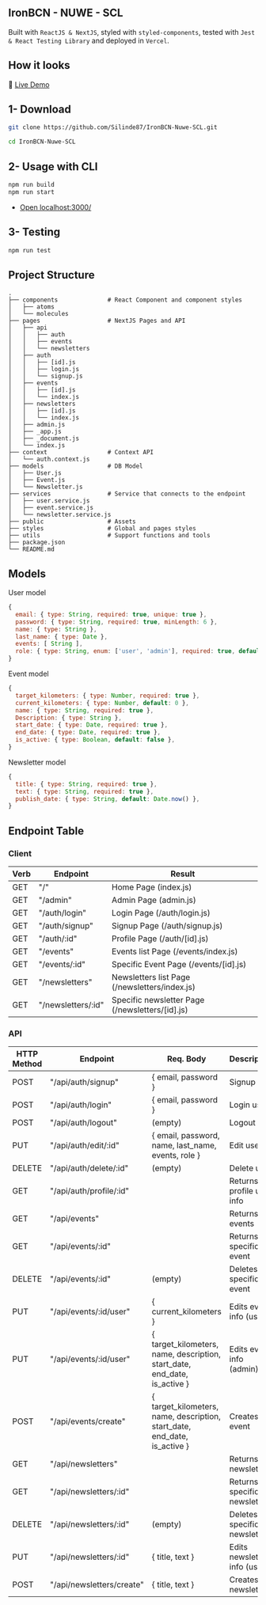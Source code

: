 ## IronBCN - NUWE - SCL

Built with ```ReactJS & NextJS```, styled with ```styled-components```, tested with ```Jest & React Testing Library``` and deployed in ```Vercel```.

## How it looks

🔗 [Live Demo]()


## 1- Download

```sh
git clone https://github.com/Silinde87/IronBCN-Nuwe-SCL.git

cd IronBCN-Nuwe-SCL

```

## 2- Usage with CLI
```sh
npm run build
npm run start 
```
- [Open localhost:3000/](http://localhost:3000/)

## 3- Testing
```sh
npm run test
```

## Project Structure
    .
    ├── components              # React Component and component styles
    │   ├── atoms
    │   └── molecules
    ├── pages                   # NextJS Pages and API
    │   ├── api
    │   │   ├── auth
    │   │   ├── events
    │   │   └── newsletters
    │   ├── auth
    │   │   ├── [id].js    
    │   │   ├── login.js
    │   │   └── signup.js
    │   ├── events
    │   │   ├── [id].js    
    │   │   └── index.js
    │   ├── newsletters
    │   │   ├── [id].js    
    │   │   └── index.js    
    │   ├── admin.js
    │   ├── _app.js
    │   ├── _document.js
    │   └── index.js
    ├── context                 # Context API
    │   └── auth.context.js
    ├── models                  # DB Model
    │   ├── User.js
    │   ├── Event.js
    │   └── Newsletter.js    
    ├── services                # Service that connects to the endpoint
    │   ├── user.service.js
    │   ├── event.service.js
    │   └── newsletter.service.js
    ├── public                  # Assets
    ├── styles                  # Global and pages styles
    ├── utils                   # Support functions and tools
    ├── package.json    
    └── README.md

## Models

User model

```javascript
{  
  email: { type: String, required: true, unique: true },
  password: { type: String, required: true, minLength: 6 },
  name: { type: String },
  last_name: { type: Date },
  events: [ String ],
  role: { type: String, enum: ['user', 'admin'], required: true, default: 'user' },
}
```
Event model

```javascript
{  
  target_kilometers: { type: Number, required: true },
  current_kilometers: { type: Number, default: 0 },
  name: { type: String, required: true },
  Description: { type: String },
  start_date: { type: Date, required: true },
  end_date: { type: Date, required: true },
  is_active: { type: Boolean, default: false },
}
```
Newsletter model

```javascript
{  
  title: { type: String, required: true },
  text: { type: String, required: true },
  publish_date: { type: String, default: Date.now() },  
}
```

## Endpoint Table

### Client
Verb | Endpoint | Result
------------ | ------------- | -------------
GET | "/" | Home Page (index.js)
GET | "/admin" | Admin Page (admin.js)
GET | "/auth/login" | Login Page (/auth/login.js)
GET | "/auth/signup" | Signup Page (/auth/signup.js)
GET | "/auth/:id" | Profile Page (/auth/[id].js)
GET | "/events" | Events list Page (/events/index.js)
GET | "/events/:id" | Specific Event Page (/events/[id].js)
GET | "/newsletters" | Newsletters list Page (/newsletters/index.js)
GET | "/newsletters/:id" | Specific newsletter Page (/newsletters/[id].js)

### API
HTTP Method | Endpoint | Req. Body | Description
------------ | ------- | ------ | -------------
POST | "/api/auth/signup" | { email, password } | Signup user
POST | "/api/auth/login" | { email, password } | Login user
POST | "/api/auth/logout" | (empty) | Logout user
PUT | "/api/auth/edit/:id" | { email, password, name, last_name, events, role } | Edit user
DELETE | "/api/auth/delete/:id" | (empty) | Delete user
GET | "/api/auth/profile/:id" | | Returns profile user info
GET | "/api/events" | | Returns all events
GET | "/api/events/:id" | | Returns specific event
DELETE | "/api/events/:id" | (empty) |Deletes specific event
PUT | "/api/events/:id/user" | { current_kilometers } | Edits event info (user)
PUT | "/api/events/:id/user" | { target_kilometers, name, description, start_date, end_date, is_active } | Edits event info (admin)
POST | "/api/events/create" | { target_kilometers, name, description, start_date, end_date, is_active } | Creates an event
GET | "/api/newsletters" | | Returns all newsletters
GET | "/api/newsletters/:id" | | Returns specific newsletter
DELETE | "/api/newsletters/:id" | (empty) | Deletes specific newsletter
PUT | "/api/newsletters/:id" | { title, text } | Edits newsletter info (user)
POST | "/api/newsletters/create" | { title, text } | Creates a newsletter

